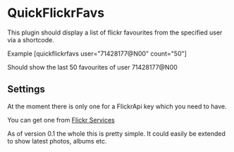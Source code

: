 # QuickFlickrFavs

This plugin should display a list of flickr favourites from the specified user via a shortcode.

Example
 [quickflickrfavs user="71428177@N00" count="50"]

Should show the last 50 favourites of user 71428177@N00

## Settings

At the moment there is only one for a FlickrApi key which you need to have.

You can get one from [Flickr Services](https://www.flickr.com/services/api/misc.api_keys.html)

As of version 0.1 the whole this is pretty simple. It could easily be extended to show latest photos, albums etc.